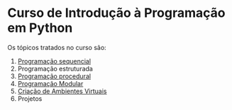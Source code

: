 # Curso de Introdução à Programação em Python
Os tópicos tratados no curso são:

1. [Programação sequencial](progSequencial.md)
2. Programação estruturada
3. [Programação procedural](progProced.md)
4. [Programação Modular](progMod.md)
5. [Criação de Ambientes Virtuais](cria_ambiente_virtual.html)
6. Projetos

